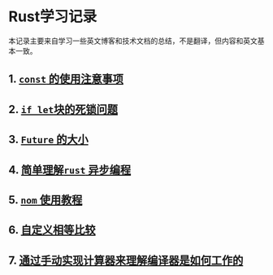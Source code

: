 # Rust学习记录

本记录主要来自学习一些英文博客和技术文档的总结，不是翻译，但内容和英文基本一致。

## 1. [`const` 的使用注意事项](./doc/const的使用注意事项.md)

## 2. [`if let`块的死锁问题](./doc/if%20let块的死锁问题.md)

## 3. [`Future` 的大小](./doc/Future的大小.md)

## 4. [简单理解`rust` 异步编程](./doc/简单理解rust异步编程.md)

## 5. [`nom` 使用教程](./doc/nom使用教程.md)

## 6. [自定义相等比较](./doc/自定义相等比较.md)

## 7. [通过手动实现计算器来理解编译器是如何工作的](./calc/README.md)
